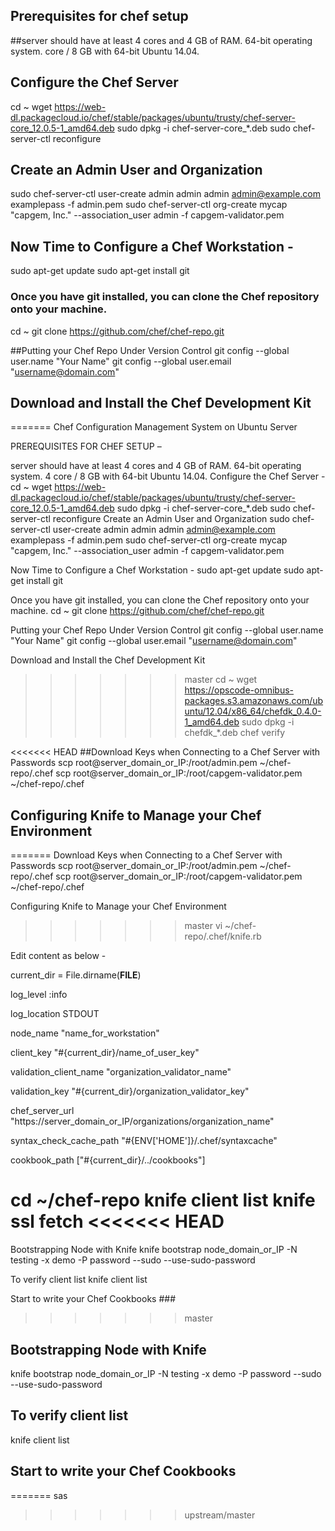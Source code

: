 ## Prerequisites for chef setup

##server should have at least 4 cores and 4 GB of RAM.
64-bit operating system. 
core / 8 GB  with 64-bit Ubuntu 14.04.

## Configure the Chef Server
cd ~
wget https://web-dl.packagecloud.io/chef/stable/packages/ubuntu/trusty/chef-server-core_12.0.5-1_amd64.deb
sudo dpkg -i chef-server-core_*.deb
sudo chef-server-ctl reconfigure

## Create an Admin User and Organization
sudo chef-server-ctl user-create admin admin admin admin@example.com examplepass -f admin.pem
sudo chef-server-ctl org-create mycap "capgem, Inc." --association_user admin -f capgem-validator.pem 

## Now Time to Configure a Chef Workstation -
sudo apt-get update
sudo apt-get install git

### Once you have git installed, you can clone the Chef repository onto your machine.
cd ~
git clone https://github.com/chef/chef-repo.git

##Putting your Chef Repo Under Version Control
git config --global user.name "Your Name"
git config --global user.email "username@domain.com"

## Download and Install the Chef Development Kit
=======
Chef Configuration Management System on Ubuntu Server

PREREQUISITES FOR CHEF SETUP –

server should have at least 4 cores and 4 GB of RAM.
64-bit operating system. 
4 core / 8 GB  with 64-bit Ubuntu 14.04.
Configure the Chef Server  -
 cd ~
wget https://web-dl.packagecloud.io/chef/stable/packages/ubuntu/trusty/chef-server-core_12.0.5-1_amd64.deb
sudo dpkg -i chef-server-core_*.deb
sudo chef-server-ctl reconfigure
Create an Admin User and Organization
sudo chef-server-ctl user-create admin admin admin admin@example.com examplepass -f admin.pem
sudo chef-server-ctl org-create mycap "capgem, Inc." --association_user admin -f capgem-validator.pem 

Now Time to Configure a Chef Workstation -
sudo apt-get update
sudo apt-get install git

Once you have git installed, you can clone the Chef repository onto your machine.
cd ~
git clone https://github.com/chef/chef-repo.git

Putting your Chef Repo Under Version Control
git config --global user.name "Your Name"
git config --global user.email "username@domain.com"

Download and Install the Chef Development Kit
>>>>>>> master
cd ~
wget https://opscode-omnibus-packages.s3.amazonaws.com/ubuntu/12.04/x86_64/chefdk_0.4.0-1_amd64.deb
sudo dpkg -i chefdk_*.deb
chef verify

<<<<<<< HEAD
##Download Keys when Connecting to a Chef Server with Passwords
scp root@server_domain_or_IP:/root/admin.pem ~/chef-repo/.chef
scp root@server_domain_or_IP:/root/capgem-validator.pem ~/chef-repo/.chef

## Configuring Knife to Manage your Chef Environment
=======
Download Keys when Connecting to a Chef Server with Passwords
scp root@server_domain_or_IP:/root/admin.pem ~/chef-repo/.chef
scp root@server_domain_or_IP:/root/capgem-validator.pem ~/chef-repo/.chef

Configuring Knife to Manage your Chef Environment
>>>>>>> master
vi ~/chef-repo/.chef/knife.rb

Edit content as below -

current_dir = File.dirname(__FILE__)

log_level                :info

log_location             STDOUT

node_name                "name_for_workstation"

client_key               "#{current_dir}/name_of_user_key"

validation_client_name   "organization_validator_name"

validation_key           "#{current_dir}/organization_validator_key"

chef_server_url          "https://server_domain_or_IP/organizations/organization_name"

syntax_check_cache_path  "#{ENV['HOME']}/.chef/syntaxcache"

cookbook_path            ["#{current_dir}/../cookbooks"]

cd ~/chef-repo
knife client list
knife ssl fetch
<<<<<<< HEAD
=======

Bootstrapping Node with Knife
knife bootstrap node_domain_or_IP -N testing -x demo -P password --sudo --use-sudo-password

To verify client list
knife client list

Start to write your Chef Cookbooks ###







>>>>>>> master

## Bootstrapping Node with Knife
knife bootstrap node_domain_or_IP -N testing -x demo -P password --sudo --use-sudo-password

## To verify client list
knife client list

## Start to write your Chef Cookbooks ###
=======
sas
>>>>>>> upstream/master
